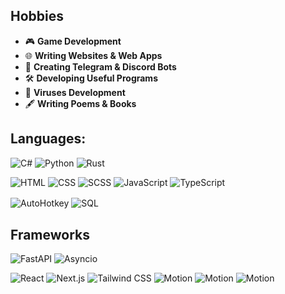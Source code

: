 ## Hobbies  
- 🎮 **Game Development**  
- 🌐 **Writing Websites & Web Apps**  
- 🤖 **Creating Telegram & Discord Bots**  
- 🛠️ **Developing Useful Programs**
- 🦠 **Viruses Development**
- 🖋️ **Writing Poems & Books** 

## Languages:
![C#](https://img.shields.io/badge/-C%23-8A2BE2?style=for-the-badge&logo=c-sharp&logoColor=white)
![Python](https://img.shields.io/badge/-Python-3776AB?style=for-the-badge&logo=python&logoColor=white)
![Rust](https://img.shields.io/badge/-Rust-000000?style=for-the-badge&logo=rust&logoColor=white)

![HTML](https://img.shields.io/badge/-HTML5-E34F26?style=for-the-badge&logo=html5&logoColor=white)
![CSS](https://img.shields.io/badge/-CSS3-1572B6?style=for-the-badge&logo=css3&logoColor=white)
![SCSS](https://img.shields.io/badge/-SCSS-CC6699?style=for-the-badge&logo=sass&logoColor=white)
![JavaScript](https://img.shields.io/badge/-JavaScript-F7DF1E?style=for-the-badge&logo=javascript&logoColor=black)
![TypeScript](https://img.shields.io/badge/-TypeScript-3178C6?style=for-the-badge&logo=typescript&logoColor=white)

![AutoHotkey](https://img.shields.io/badge/-AutoHotkey-334455?style=for-the-badge&logoColor=white)
![SQL](https://img.shields.io/badge/-SQL-4479A1?style=for-the-badge&logo=postgresql&logoColor=white)
ㅤ
## Frameworks
![FastAPI](https://img.shields.io/badge/-FastAPI-009688?style=for-the-badge&logo=fastapi&logoColor=white)
![Asyncio](https://img.shields.io/badge/-Asyncio-0099FF?style=for-the-badge&logo=python&logoColor=white)

![React](https://img.shields.io/badge/-React-61DAFB?style=for-the-badge&logo=react&logoColor=black)
![Next.js](https://img.shields.io/badge/-Next.js-000000?style=for-the-badge&logo=nextdotjs&logoColor=white)
![Tailwind CSS](https://img.shields.io/badge/-Tailwind%20CSS-06B6D4?style=for-the-badge&logo=tailwindcss&logoColor=white)
![Motion](https://img.shields.io/badge/-Motion-FB0091?style=for-the-badge&logo=framer&logoColor=white)
![Motion](https://img.shields.io/badge/-Motion-FFD700?style=for-the-badge&logo=javascript&logoColor=black)
![Motion](https://img.shields.io/badge/-Motion-FFD700?style=for-the-badge&labelColor=FFD700&logo=data:image/svg+xml;base64,PHN2ZyB4bWxucz0iaHR0cDovL3d3dy53My5vcmcvMjAwMC9zdmciIHZpZXdCb3g9IjAgMCAzMiAzMiIgd2lkdGg9IjMyIiBoZWlnaHQ9IjMyIiBmaWxsPSJub25lIj4KICA8cmVjdCB3aWR0aD0iMzIiIGhlaWdodD0iMzIiIGZpbGw9IiNGRkQ3MDAiIHJ4PSIzIi8+CiAgPHRleHQgeD0iMTEiIHk9IjIyIiBmaWxsPSIjMDAwMDAwIiBmb250LXNpemU9IjE4IiBmb250LXdlaWdodD0iYm9sZCIgZm9udC1zdHlsZT0iaXRhbGljIj5tPC90ZXh0Pgo8L3N2Zz4=)



